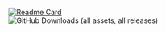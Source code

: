 [![Readme Card](https://github-readme-stats.vercel.app/api/pin/?username=Noxde&repo=Bloodborne-save-editor&theme=tokyonight)](https://github.com/Noxde/Bloodborne-save-editor)</br>![GitHub Downloads (all assets, all releases)](https://img.shields.io/github/downloads/Noxde/Bloodborne-save-editor/total?style=flat-square&label=Total%20Downloads)

<!--
**Noxde/Noxde** is a ✨ _special_ ✨ repository because its `README.md` (this file) appears on your GitHub profile.

Here are some ideas to get you started:

- 🔭 I’m currently working on ...
- 🌱 I’m currently learning ...
- 👯 I’m looking to collaborate on ...
- 🤔 I’m looking for help with ...
- 💬 Ask me about ...
- 📫 How to reach me: ...
- 😄 Pronouns: ...
- ⚡ Fun fact: ...
-->
